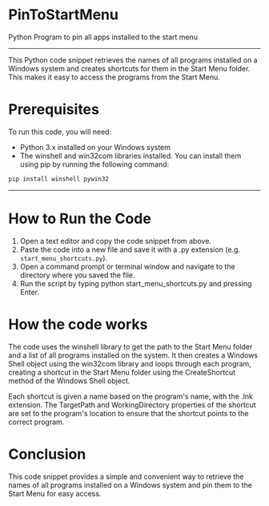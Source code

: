 # PinToStartMenu
Python Program to pin all apps installed to the start menu

----

This Python code snippet retrieves the names of all programs installed on a Windows system and creates shortcuts for them in the Start Menu folder. This makes it easy to access the programs from the Start Menu.

# Prerequisites

To run this code, you will need:

- Python 3.x installed on your Windows system
- The winshell and win32com libraries installed. You can install them using pip by running the following command:

```py
pip install winshell pywin32
```

----

# How to Run the Code

1. Open a text editor and copy the code snippet from above.
2. Paste the code into a new file and save it with a .py extension (e.g. `start_menu_shortcuts.py`).
3. Open a command prompt or terminal window and navigate to the directory where you saved the file.
4. Run the script by typing python start_menu_shortcuts.py and pressing Enter.

# How the code works
The code uses the winshell library to get the path to the Start Menu folder and a list of all programs installed on the system. It then creates a Windows Shell object using the win32com library and loops through each program, creating a shortcut in the Start Menu folder using the CreateShortcut method of the Windows Shell object.

Each shortcut is given a name based on the program's name, with the .lnk extension. The TargetPath and WorkingDirectory properties of the shortcut are set to the program's location to ensure that the shortcut points to the correct program.

# Conclusion

This code snippet provides a simple and convenient way to retrieve the names of all programs installed on a Windows system and pin them to the Start Menu for easy access.

